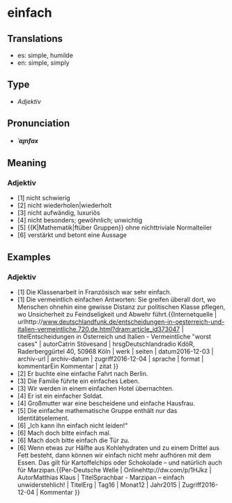 # einfach
## Translations
- es: simple, humilde
- en: simple, simply
## Type
- _Adjektiv_
## Pronunciation
- **_ˈaɪ̯nfax_**
## Meaning
### Adjektiv
- [1] nicht schwierig
- [2] nicht wiederholen|wiederholt
- [3] nicht aufwändig, luxuriös
- [4] nicht besonders; gewöhnlich; unwichtig
- [5] {{K|Mathematik|ftüber Gruppen}} ohne nichttriviale Normalteiler
- [6] verstärkt und betont eine Aussage
## Examples
### Adjektiv
- [1] Die Klassenarbeit in Französisch war sehr einfach.
- [1] Die vermeintlich einfachen Antworten: Sie greifen überall dort, wo Menschen ohnehin eine gewisse Distanz zur politischen Klasse pflegen, wo Unsicherheit zu Feindseligkeit und Abwehr führt.<ref>{{Internetquelle | urlhttp://www.deutschlandfunk.de/entscheidungen-in-oesterreich-und-italien-vermeintliche.720.de.html?dram:article_id373047 | titelEntscheidungen in Österreich und Italien - Vermeintliche "worst cases" | autorCatrin Stövesand | hrsgDeutschlandradio KdöR, Raderberggürtel 40, 50968 Köln | werk | seiten | datum2016-12-03 | archiv-url | archiv-datum | zugriff2016-12-04 | sprache | format | kommentarEin Kommentar | zitat }}</ref>
- [2] Er buchte eine einfache Fahrt nach Berlin.
- [3] Die Familie führte ein einfaches Leben.
- [3] Wir werden in einem einfachen Hotel übernachten.
- [4] Er ist ein einfacher Soldat.
- [4] Großmutter war eine bescheidene und einfache Hausfrau.
- [5] Die einfache mathematische Gruppe enthält nur das Identitätselement.
- [6] „Ich kann ihn einfach nicht leiden!“
- [6] Mach doch bitte einfach mal.
- [6] Mach doch bitte einfach die Tür zu.
- [6] Wenn etwas zur Hälfte aus Kohlehydraten und zu einem Drittel aus Fett besteht, dann können wir einfach nicht mehr aufhören mit dem Essen. Das gilt für Kartoffelchips oder Schokolade – und natürlich auch für Marzipan.<ref>{{Per-Deutsche Welle | Onlinehttp://dw.com/p/1HJkz | AutorMatthias Klaus | TitelSprachbar - Marzipan – einfach unwiderstehlich! | TitelErg | Tag16 | Monat12 | Jahr2015 | Zugriff2016-12-04 | Kommentar }}</ref>
